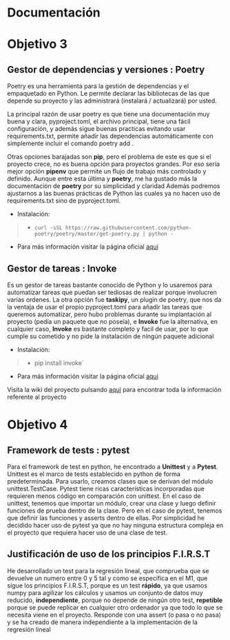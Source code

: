 # Documentación

# Objetivo 3

## Gestor de dependencias y versiones : Poetry

Poetry es una herramienta para la gestión de dependencias y el empaquetado en Python. Le permite declarar las bibliotecas de las que depende su proyecto y las administrará (instalará / actualizará) por usted. 

La principal razón de usar poetry es que tiene una documentación muy buena y clara, pyproject.toml, el archivo principal, tiene una fácil configuración, y además sigue buenas practicas evitando usar requirements.txt, permite añadir las dependencias automáticamente con simplemente incluir el comando poetry add <dependencia>.
  
Otras opciones barajadas son **pip**, pero el problema de este es que si el proyecto crece, no es buena opción para proyectos grandes. Por eso sería mejor opción **pipenv** que permite un flujo de trabajo más controlado y definido. Aunque entre esta última y **poetry**, me ha gustado más la documentación de **poetry** por su simplicidad y claridad
Además podremos ajustarnos a las buenas prácticas de Python las cuales ya no hacen uso de requirements.txt sino de pyproject.toml.


* Instalación:

>  * `curl -sSL https://raw.githubusercontent.com/python-poetry/poetry/master/get-poetry.py | python -`

* Para más información visitar la página oficial [aqui](https://python-poetry.org/docs/)

## Gestor de tareas : Invoke

Es un gestor de tareas bastante conocido de Python y lo usaremos para automatizar tareas que puedan ser tediosas de realizar porque involucren varias ordenes. La otra opción fue **taskipy**, un plugin de poetry, que nos da la ventaja de usar el propio pyproject.toml para añadir las tareas que queremos automatizar, pero hubo problemas durante su implantación al proyecto (pedía un paquete que no poseía), e **Invoke** fue la alternativa, en cualquier caso, **Invoke** es bastante completo y facil de usar, por lo que cumple su cometido y no pide la instalación de ningún paquete adicional

* Instalación:

>  * pip install invoke`

* Para más información visitar la página oficial [aqui](https://www.pyinvoke.org/)




Visita la wiki del proyecto pulsando [aquí](https://github.com/Parka015/IV-Proyecto/wiki) para encontrar toda la información referente al proyecto

# Objetivo 4

## Framework de tests : pytest

Para el framework de test en python, he encontrado a **Unittest** y a **Pytest**.
Unittest es el marco de tests establecido en python de forma predeterminada. Para usarlo, creamos clases que se derivan del módulo unittest.TestCase.
Pytest tiene ricas características incorporadas que requieren menos código en comparación con unittest. En el caso de unittest, tenemos que importar un módulo, crear una clase y luego definir funciones de prueba dentro de la clase. Pero en el caso de pytest, tenemos que definir las funciones y asserts dentro de ellas.
Por simplicidad he decidido hacer uso de pytest ya que no hay ninguna estructura compleja en el proyecto que requiera hacer uso de una clase de test.

## Justificación de uso de los principios F.I.R.S.T

He desarrollado un test para la regresión lineal, que comprueba que se devuelve un numero entre 0 y 5 tal y como se especifica en el M1, que sigue los principios F.I.R.S.T, porque es un test **rápido**, ya que usamos numpy para agilizar los cálculos y usamos un conjunto de datos muy reducido, **independiente**, porque no depende de ningún otro test, **repetible** porque se puede replicar en cualquier otro ordenador ya que todo lo que se necesita viene en el proyecto. Responde con una assert (o pasa o no pasa) y se ha creado de manera independiente a la implementación de la regresión lineal

